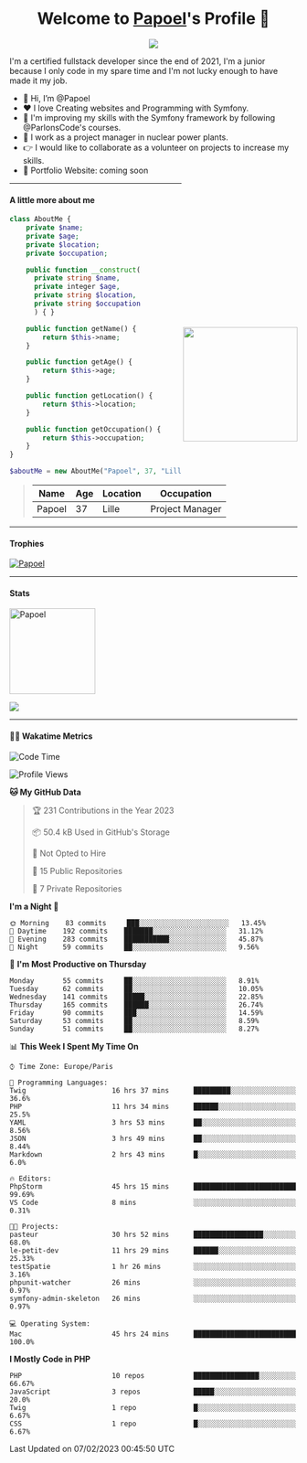 <p align="center">
  <h1 align="center">Welcome to <a href="https://github.com/Papoel">Papoel</a>'s Profile 👋</h1>
</p>
<p align="center">
  <a align="center" href="https://github.com/DenverCoder1/readme-typing-svg"><img src="https://readme-typing-svg.herokuapp.com?&font=IBM+Plex+Sans&color=F72EE2&size=25&lines=Welcome+to+my+GitHub+Profile!;I'm+a+Junior+.+.+.;I'm+a+backend+developer;I'm+a+in+love+with+Symfony" /></a>
</p>
<p>I'm a certified fullstack developer since the end of 2021, I'm a junior because I only code in my spare time and I'm not lucky enough to have made it my job.
</p>

<div>
  <ul align="left">
    <li>👋 Hi, I’m @Papoel</li>
    <li>❤️ I love Creating websites and Programming with Symfony.</li>
    <li>🌱 I'm improving my skills with the Symfony framework by following @ParlonsCode's courses.</li>
    <li>💼 I work as a project manager in nuclear power plants.</li>
    <li>👉 I would like to collaborate as a volunteer on projects to increase my skills.</li>
    <li>🧐 Portfolio Website: coming soon</li>
  </ul>

<img align="right" style="width:200px; margin-top:50%; display:block;" src="https://media.giphy.com/media/M9gbBd9nbDrOTu1Mqx/giphy.gif">
</div>

---
#### A little more about me
```php
class AboutMe {
    private $name;
    private $age;
    private $location;
    private $occupation;

    public function __construct(
      private string $name, 
      private integer $age, 
      private string $location, 
      private string $occupation
      ) { }

    public function getName() {
        return $this->name;
    }

    public function getAge() {
        return $this->age;
    }

    public function getLocation() {
        return $this->location;
    }

    public function getOccupation() {
        return $this->occupation;
    }
}

$aboutMe = new AboutMe("Papoel", 37, "Lille", "Project Manager");
```
>| Name     | Age | Location   | Occupation     |
>|----------|-----|------------|----------------|
>| Papoel   | 37  | Lille      | Project Manager|

---
#### Trophies

<p align="left">
  <a href="https://github.com/Papoel/github-profile-trophy">
    <img src="https://github-profile-trophy.vercel.app/?username=Papoel&row=2&column=6&theme=onedark&column=8&no-frame=false&no-bg=false" 
         alt="Papoel">
  </a>
</p>

---
#### Stats
<p align="left">
  <img align="center" height="150em" src="https://github-readme-streak-stats.herokuapp.com/?user=Papoel&theme=onedark" alt="Papoel" />
</p>

<p>
<!-- GitHub Stats -->
<picture>
  <source 
    srcset="https://github-readme-stats.vercel.app/api?username=papoel&show_icons=true&theme=dark"
    media="(prefers-color-scheme: dark)"
  />
  <source
    srcset="https://github-readme-stats.vercel.app/api?username=papoel&show_icons=true"
    media="(prefers-color-scheme: light), (prefers-color-scheme: no-preference)"
  />
  <img src="https://github-readme-stats.vercel.app/api?username=papoel&show_icons=true" />
</picture>
</p>

----
####  🧑‍💻 Wakatime Metrics
<!--START_SECTION:waka-->
![Code Time](http://img.shields.io/badge/Code%20Time-3%2C040%20hrs%2017%20mins-blue)

![Profile Views](http://img.shields.io/badge/Profile%20Views-6-blue)

**🐱 My GitHub Data** 

> 🏆 231 Contributions in the Year 2023
 > 
> 📦 50.4 kB Used in GitHub's Storage 
 > 
> 🚫 Not Opted to Hire
 > 
> 📜 15 Public Repositories 
 > 
> 🔑 7 Private Repositories  
 > 
**I'm a Night 🦉** 

```text
🌞 Morning    83 commits     ███░░░░░░░░░░░░░░░░░░░░░░   13.45% 
🌆 Daytime    192 commits    ███████░░░░░░░░░░░░░░░░░░   31.12% 
🌃 Evening    283 commits    ███████████░░░░░░░░░░░░░░   45.87% 
🌙 Night      59 commits     ██░░░░░░░░░░░░░░░░░░░░░░░   9.56%

```
📅 **I'm Most Productive on Thursday** 

```text
Monday       55 commits     ██░░░░░░░░░░░░░░░░░░░░░░░   8.91% 
Tuesday      62 commits     ██░░░░░░░░░░░░░░░░░░░░░░░   10.05% 
Wednesday    141 commits    █████░░░░░░░░░░░░░░░░░░░░   22.85% 
Thursday     165 commits    ██████░░░░░░░░░░░░░░░░░░░   26.74% 
Friday       90 commits     ███░░░░░░░░░░░░░░░░░░░░░░   14.59% 
Saturday     53 commits     ██░░░░░░░░░░░░░░░░░░░░░░░   8.59% 
Sunday       51 commits     ██░░░░░░░░░░░░░░░░░░░░░░░   8.27%

```


📊 **This Week I Spent My Time On** 

```text
⌚︎ Time Zone: Europe/Paris

💬 Programming Languages: 
Twig                     16 hrs 37 mins      █████████░░░░░░░░░░░░░░░░   36.6% 
PHP                      11 hrs 34 mins      ██████░░░░░░░░░░░░░░░░░░░   25.5% 
YAML                     3 hrs 53 mins       ██░░░░░░░░░░░░░░░░░░░░░░░   8.56% 
JSON                     3 hrs 49 mins       ██░░░░░░░░░░░░░░░░░░░░░░░   8.44% 
Markdown                 2 hrs 43 mins       █░░░░░░░░░░░░░░░░░░░░░░░░   6.0%

🔥 Editors: 
PhpStorm                 45 hrs 15 mins      █████████████████████████   99.69% 
VS Code                  8 mins              ░░░░░░░░░░░░░░░░░░░░░░░░░   0.31%

🐱‍💻 Projects: 
pasteur                  30 hrs 52 mins      █████████████████░░░░░░░░   68.0% 
le-petit-dev             11 hrs 29 mins      ██████░░░░░░░░░░░░░░░░░░░   25.33% 
testSpatie               1 hr 26 mins        ░░░░░░░░░░░░░░░░░░░░░░░░░   3.16% 
phpunit-watcher          26 mins             ░░░░░░░░░░░░░░░░░░░░░░░░░   0.97% 
symfony-admin-skeleton   26 mins             ░░░░░░░░░░░░░░░░░░░░░░░░░   0.97%

💻 Operating System: 
Mac                      45 hrs 24 mins      █████████████████████████   100.0%

```

**I Mostly Code in PHP** 

```text
PHP                      10 repos            ████████████████░░░░░░░░░   66.67% 
JavaScript               3 repos             █████░░░░░░░░░░░░░░░░░░░░   20.0% 
Twig                     1 repo              █░░░░░░░░░░░░░░░░░░░░░░░░   6.67% 
CSS                      1 repo              █░░░░░░░░░░░░░░░░░░░░░░░░   6.67%

```



 Last Updated on 07/02/2023 00:45:50 UTC
<!--END_SECTION:waka-->

